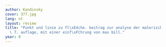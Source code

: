 ```yaml
---
author: Kandinsky
cover: 377.jpg
lang: nl
layout: review
title: "Punkt und linie zu fl\xE4che. beitrag zur analyse der malerischen elemente.\
  \ 7. auflage, mit einer einf\xFChrung von max bill."
year: 0
---
```


